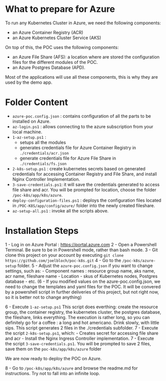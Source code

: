 # What to prepare for Azure

To run any Kubernetes Cluster in Azure, we need the following components:
- an Azure Container Registry (ACR)
- an Azure Kubernetes Cluster Service (AKS)

On top of this, the POC uses the following components:
- an Azure File Share (AFS): a location where are stored the configuration files for the different modules of the POC.
- an Azure Postgres Database (APD).

Most of the applications will use all these components, this is why they are used by the demo app.

# Folder Content

- `azure-poc.config.json` : contains configuration of all the parts to be installed on Azure.
- `az-login.ps1` : allows connecting to the azure subscription from your local machine.
- `1-az-setup.ps1` : 
    - setups all the modules
    - generates credentials file for Azure Container Registry in `./credentials/acr.json`
    - generate credentials file for Azure File Share in `./credentials/fs.json`
- `2-k8s-setup.ps1` : create kubernetes secrets based on generated credentials for accessing Container Registry and File Share, and install Nginx Controller Implementation.
- `3-save-credentials.ps1`: it will save the credentials generated to access file share and acr. You will be prompted for location, choose the folder `/poc-k8s/app/k8s/azure`.
- `deploy-configuration-files.ps1` : deploys the configuration files located in `/POC-K8S/app/config/azure/` folder into the newly created fileshare.
- `az-setup-all.ps1` : invoke all the scripts above.

# Installation Steps

1 - Log in on Azure Portal : https://portal.azure.com
2 - Open a Powershell Terminal. Be sure to be in Powershell mode, rather than bash mode.
3 - Git clone this project on your account by executing `git clone https://github.com/joelbloch/poc-k8s.git`
4 - Go to the `/poc-k8s/azure-setup` folder.
5 - Adjust the `azure-poc.config.json` if you want to change settings, such as:
    - Component names : resource group name, aks name, acr name, fileshare name
    - Location
    - skus of Kubernetes nodes, Postgres database
    - etc.
(6 - If you modified values on the azure-poc.config.json, we need to change the templates and yaml files for the POC. It will be convered by a powershell script in further deliveries of this project, but not right now, so it is better not to change anything)

6 - Execute `1-az-setup.ps1`
        This script does everthing: create the resource group, the container registry, the kubernetes cluster, the postgres database, the fileshare, links everything.
        The execution is rather long, so you can definitely go for a coffee : a long and hot americano. Drink slowly, with little sips.
        This script generates 2 files in the ./credentials subfolder.
7 - Execute the script `2-k8s-setup.ps1`, which:
    - Creates secret for accessing file share and acr
    - Install the Nginx Ingress Controller implementation.
7 - Execute the script `3-save-credentials.ps1`. You will be prompted to save 2 files, save them on the `poc-k8s/app/k8s/azure` folder


We are now ready to deploy the POC on Azure.

8 - Go to `/poc-k8s/app/k8s/azure` and browse the readme.md for instructions. Try not to fall into an infinite loop.